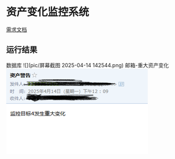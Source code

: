 # 资产变化监控系统
[需求文档](task.md)
## 运行结果
数据库
![](pic/屏幕截图 2025-04-14 142544.png)
邮箱-重大资产变化
![](pic/屏幕截图%202025-04-14%20142937.png)
